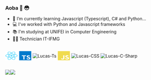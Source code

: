 ### Aoba 👋 :flushed:

- 🌱 I’m currently learning Javascript (Typescript), C# and Python...
- 💻 I've worked with Python and Javascript frameworks
- :books: I'm studying at UNIFEI in Computer Engineering
- :man_student: Technician IT-IFMG

<div style="display: inline_block"><br>
 <img align="center" alt="Lucas-React" height="30" width="40" src="https://raw.githubusercontent.com/devicons/devicon/master/icons/react/react-original.svg">
 <img align="center" alt="Lucas-Ts" height="30" width="40" src="https://raw.githubusercontent.com/devicons/devicon/master/icons/typescript/typescript-plain.svg">
  <img align="center" alt="Lucas-Ts" height="40" width="40"src="https://cdn.jsdelivr.net/gh/devicons/devicon@latest/icons/nodejs/nodejs-original-wordmark.svg" />
  <img align="center" alt="Lucas-Js" height="30" width="40" src="https://raw.githubusercontent.com/devicons/devicon/master/icons/javascript/javascript-plain.svg">
  <img align="center" alt="Lucas-CSS" height="40" width="40" src="https://cdn.jsdelivr.net/gh/devicons/devicon@latest/icons/python/python-original.svg" />
  <img align="center" alt="Lucas-C-Sharp" height="40" width="40" src="https://cdn.jsdelivr.net/gh/devicons/devicon@latest/icons/csharp/csharp-original.svg" />
</div>
 
## 

<div style="display: flex"
 <a href="https://api.whatsapp.com/send/?phone=%2B5533998076743&text&type=phone_number&app_absent=0">
  <img src="https://img.shields.io/badge/WhatsApp-25D366?style=for-the-badge&logo=whatsapp&logoColor=white" />
 </a>
  <a href="[https://www.linkedin.com/in/lucas-rocha-fernandes-224927187/](https://www.linkedin.com/in/lucas-rocha-fernandes-224927187/)">
  <img src="https://img.shields.io/badge/LinkedIn-0077B5?style=for-the-badge&logo=linkedin&logoColor=white" />
 </a>
</div>



